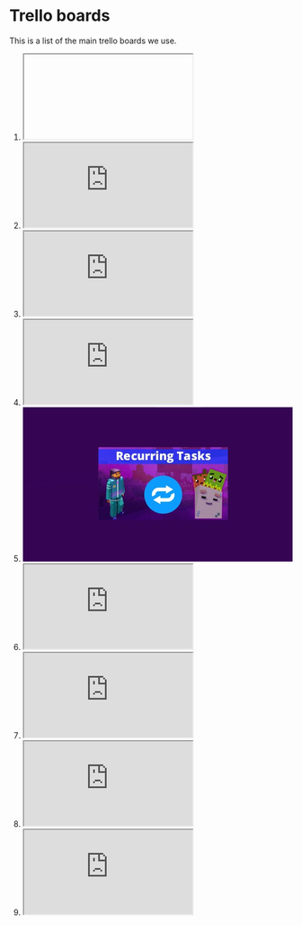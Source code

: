 # Trello boards

This is a list of the main trello boards we use.

1. <iframe href="https://trello.com/embed/b/rkgbFLTr/p1-oc-action" title="description" data-external="1"></iframe>
2. <iframe src="https://trello.com/embed/ZTjUJtZR/social-media-posts" title="description" data-external="1"></iframe>
3. <iframe src="https://trello.com/embed/0z99kWCF/p1-sound-assets" title="description"></iframe>
4. <iframe src="https://trello.com/embed/b/D38njtGx/p1-academy-careers" title="description"></iframe>
5. <a href="https://trello.com/b/tlRmyE7v/recurring-tasks"><img src="images/recurring tasks.jpg"></a>
4. <iframe src="https://trello.com/b/b0xNZ4HV/p1-oc-decision-how-to-get-actions-approved" title="description"></iframe>
4. <iframe src="https://trello.com/b/8Sbh6NWz/p1-design-trello" title="description"></iframe>
4. <iframe src="https://trello.com/b/rQUNyDXg/p1-art-assets-trello" title="description"></iframe>
4. <iframe src="https://trello.com/b/QjPfixmT/p1-om-member-management" title="description" target="_top"></iframe>